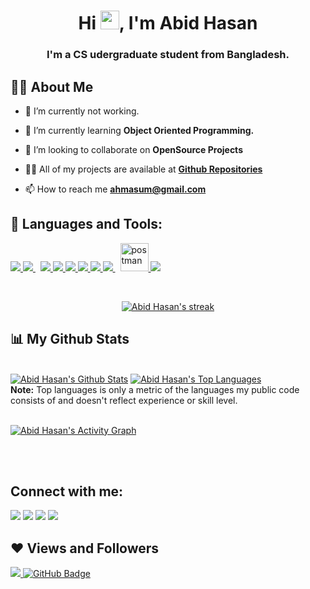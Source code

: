
<h1 align="center">Hi <img src="https://raw.githubusercontent.com/MartinHeinz/MartinHeinz/master/wave.gif" width="30px">, I'm Abid Hasan</h1>
<h3 align="center">I'm a CS udergraduate student from Bangladesh.</h3>


## 🙋‍♂️ About Me

- 🔭 I’m currently not working.

- 🌱 I’m currently learning **Object Oriented Programming.**

- 👯 I’m looking to collaborate on **OpenSource Projects**

- 👨‍💻 All of my projects are available at **[Github Repositories](https://github.com/AbidHasan007?tab=repositories)**

- 📫 How to reach me **ahmasum@gmail.com**


## 🚀 Languages and Tools:

<p align="left"> 
    <a href="https://www.java.com" target="_blank"> <img src="https://img.icons8.com/officel/48/000000/php-logo.png"/> </a>
    <a style="padding-right:8px;" href="https://www.mysql.com/" target="_blank"> <img src="https://img.icons8.com/fluent/50/000000/mysql-logo.png"/> </a> 
    <a href="https://developer.mozilla.org/en-US/docs/Web/JavaScript" target="_blank"> <img src="https://img.icons8.com/color/48/000000/javascript.png"/> </a> 
    <a href="https://www.w3.org/html/" target="_blank"> <img src="https://img.icons8.com/color/48/000000/html-5.png"/> </a> 
    <a href="https://www.w3schools.com/css/" target="_blank"> <img src="https://img.icons8.com/color/48/000000/css3.png"/> </a> 
    <a href="https://getbootstrap.com" target="_blank"> <img src="https://img.icons8.com/color/48/000000/bootstrap.png"/> </a> 
    <a href="https://www.laravel.com" target="_blank"> <img src="https://img.icons8.com/fluency/48/000000/laravel.png"/> </a> 
    <a style="padding-right:8px;" href="https://nodejs.org" target="_blank"> <img src="https://img.icons8.com/color/48/000000/nodejs.png"/> </a>  
    <a href="https://postman.com" target="_blank"> <img src="https://www.vectorlogo.zone/logos/getpostman/getpostman-icon.svg" alt="postman" width="45" height="45"/> </a>   
    <a href="https://git-scm.com/" target="_blank"> <img src="https://img.icons8.com/color/48/000000/git.png"/> </a>
 

</p>

<br/>

<p align="center">
    <a href="https://github.com/abidhasan007/github-readme-streak-stats">
        <img title="🔥 Get streak stats for your profile at git.io/streak-stats" alt="Abid Hasan's streak" src="https://github-readme-streak-stats.herokuapp.com/?user=abidhasan007&theme=black-ice&hide_border=true&stroke=0000&background=060A0CD0"/>
    </a>
</p>

## 📊 My Github Stats

  <br/>
    <a href="https://github.com/abidhasan007/github-readme-stats"><img alt="Abid Hasan's Github Stats" src="https://github-readme-stats.vercel.app/api?username=abidhasan007&show_icons=true&count_private=true&theme=react&hide_border=true&bg_color=0D1117" /></a>
  <a href="https://github.com/abidhasan007/github-readme-stats"><img alt="Abid Hasan's Top Languages" src="https://github-readme-stats.vercel.app/api/top-langs/?username=abidhasan007&langs_count=8&count_private=true&layout=compact&theme=react&hide_border=true&bg_color=0D1117" /></a>
  <br/>
  <b>Note:</b> Top languages is only a metric of the languages my public code consists of and doesn't reflect experience or skill level.


<br/>
<br/>

<a href="https://github.com/abidhasan007/github-readme-activity-graph"><img alt="Abid Hasan's Activity Graph" src="https://activity-graph.herokuapp.com/graph?username=abidhasan007&bg_color=0D1117&color=5BCDEC&line=5BCDEC&point=FFFFFF&hide_border=true" /></a>

<br/>
<br/>

## Connect with me:
<p align="left">

<a href = "https://www.linkedin.com/in/abid-hasan-masum/"><img src="https://img.icons8.com/fluent/48/000000/linkedin.png"/></a>
<a href = "https://facebook.com/hashtagabidhasan"><img src="https://img.icons8.com/bubbles/50/000000/facebook.png"/></a>
<a href = "#"><img src="https://img.icons8.com/fluent/48/000000/instagram-new.png"/></a>
<a href = "#"><img src="https://img.icons8.com/color/48/000000/youtube-play.png"/></a>

</p>

## ❤ Views and Followers
<a href="https://github.com/Meghna-DAS/github-profile-views-counter">
    <img src="https://komarev.com/ghpvc/?username=abidhasan007">
</a>
<a href="https://github.com/abidhasan007?tab=followers"><img src="https://img.shields.io/github/followers/abidhasan007?label=Followers&style=social" alt="GitHub Badge"></a>
